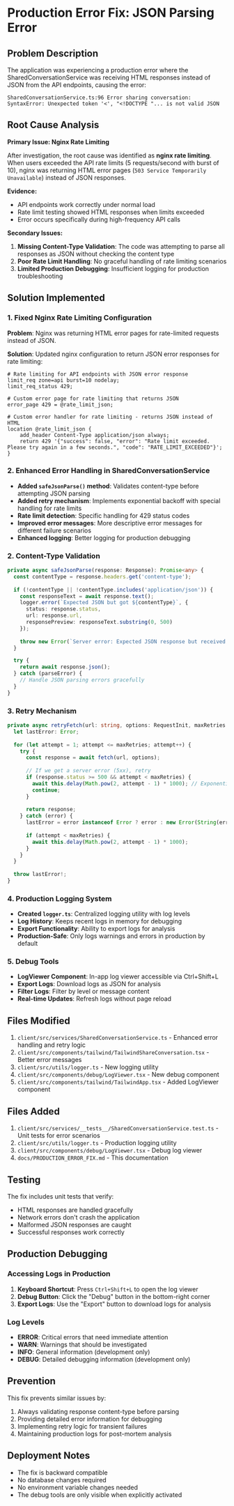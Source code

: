 # Production Error Fix: JSON Parsing Error

## Problem Description

The application was experiencing a production error where the SharedConversationService was receiving HTML responses instead of JSON from the API endpoints, causing the error:

```
SharedConversationService.ts:96 Error sharing conversation: SyntaxError: Unexpected token '<', "<!DOCTYPE "... is not valid JSON
```

## Root Cause Analysis

**Primary Issue: Nginx Rate Limiting**

After investigation, the root cause was identified as **nginx rate limiting**. When users exceeded the API rate limits (5 requests/second with burst of 10), nginx was returning HTML error pages (`503 Service Temporarily Unavailable`) instead of JSON responses.

**Evidence:**
- API endpoints work correctly under normal load
- Rate limit testing showed HTML responses when limits exceeded
- Error occurs specifically during high-frequency API calls

**Secondary Issues:**
1. **Missing Content-Type Validation**: The code was attempting to parse all responses as JSON without checking the content type
2. **Poor Rate Limit Handling**: No graceful handling of rate limiting scenarios
3. **Limited Production Debugging**: Insufficient logging for production troubleshooting

## Solution Implemented

### 1. Fixed Nginx Rate Limiting Configuration

**Problem**: Nginx was returning HTML error pages for rate-limited requests instead of JSON.

**Solution**: Updated nginx configuration to return JSON error responses for rate limiting:

```nginx
# Rate limiting for API endpoints with JSON error response
limit_req zone=api burst=10 nodelay;
limit_req_status 429;

# Custom error page for rate limiting that returns JSON
error_page 429 = @rate_limit_json;

# Custom error handler for rate limiting - returns JSON instead of HTML
location @rate_limit_json {
    add_header Content-Type application/json always;
    return 429 '{"success": false, "error": "Rate limit exceeded. Please try again in a few seconds.", "code": "RATE_LIMIT_EXCEEDED"}';
}
```

### 2. Enhanced Error Handling in SharedConversationService

- **Added `safeJsonParse()` method**: Validates content-type before attempting JSON parsing
- **Added retry mechanism**: Implements exponential backoff with special handling for rate limits
- **Rate limit detection**: Specific handling for 429 status codes
- **Improved error messages**: More descriptive error messages for different failure scenarios
- **Enhanced logging**: Better logging for production debugging

### 2. Content-Type Validation

```typescript
private async safeJsonParse(response: Response): Promise<any> {
  const contentType = response.headers.get('content-type');
  
  if (!contentType || !contentType.includes('application/json')) {
    const responseText = await response.text();
    logger.error(`Expected JSON but got ${contentType}`, { 
      status: response.status, 
      url: response.url,
      responsePreview: responseText.substring(0, 500) 
    });
    
    throw new Error(`Server error: Expected JSON response but received ${contentType || 'unknown content type'}. Status: ${response.status}`);
  }

  try {
    return await response.json();
  } catch (parseError) {
    // Handle JSON parsing errors gracefully
  }
}
```

### 3. Retry Mechanism

```typescript
private async retryFetch(url: string, options: RequestInit, maxRetries: number = 3): Promise<Response> {
  let lastError: Error;
  
  for (let attempt = 1; attempt <= maxRetries; attempt++) {
    try {
      const response = await fetch(url, options);
      
      // If we get a server error (5xx), retry
      if (response.status >= 500 && attempt < maxRetries) {
        await this.delay(Math.pow(2, attempt - 1) * 1000); // Exponential backoff
        continue;
      }
      
      return response;
    } catch (error) {
      lastError = error instanceof Error ? error : new Error(String(error));
      
      if (attempt < maxRetries) {
        await this.delay(Math.pow(2, attempt - 1) * 1000);
      }
    }
  }
  
  throw lastError!;
}
```

### 4. Production Logging System

- **Created `logger.ts`**: Centralized logging utility with log levels
- **Log History**: Keeps recent logs in memory for debugging
- **Export Functionality**: Ability to export logs for analysis
- **Production-Safe**: Only logs warnings and errors in production by default

### 5. Debug Tools

- **LogViewer Component**: In-app log viewer accessible via Ctrl+Shift+L
- **Export Logs**: Download logs as JSON for analysis
- **Filter Logs**: Filter by level or message content
- **Real-time Updates**: Refresh logs without page reload

## Files Modified

1. `client/src/services/SharedConversationService.ts` - Enhanced error handling and retry logic
2. `client/src/components/tailwind/TailwindShareConversation.tsx` - Better error messages
3. `client/src/utils/logger.ts` - New logging utility
4. `client/src/components/debug/LogViewer.tsx` - New debug component
5. `client/src/components/tailwind/TailwindApp.tsx` - Added LogViewer component

## Files Added

1. `client/src/services/__tests__/SharedConversationService.test.ts` - Unit tests for error scenarios
2. `client/src/utils/logger.ts` - Production logging utility
3. `client/src/components/debug/LogViewer.tsx` - Debug log viewer
4. `docs/PRODUCTION_ERROR_FIX.md` - This documentation

## Testing

The fix includes unit tests that verify:
- HTML responses are handled gracefully
- Network errors don't crash the application
- Malformed JSON responses are caught
- Successful responses work correctly

## Production Debugging

### Accessing Logs in Production

1. **Keyboard Shortcut**: Press `Ctrl+Shift+L` to open the log viewer
2. **Debug Button**: Click the "Debug" button in the bottom-right corner
3. **Export Logs**: Use the "Export" button to download logs for analysis

### Log Levels

- **ERROR**: Critical errors that need immediate attention
- **WARN**: Warnings that should be investigated
- **INFO**: General information (development only)
- **DEBUG**: Detailed debugging information (development only)

## Prevention

This fix prevents similar issues by:
1. Always validating response content-type before parsing
2. Providing detailed error information for debugging
3. Implementing retry logic for transient failures
4. Maintaining production logs for post-mortem analysis

## Deployment Notes

- The fix is backward compatible
- No database changes required
- No environment variable changes needed
- The debug tools are only visible when explicitly activated
